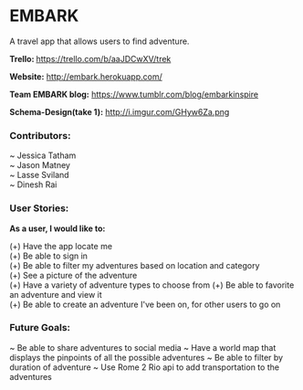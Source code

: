 EMBARK
====
A travel app that allows users to find adventure. 


<strong>Trello: </strong>https://trello.com/b/aaJDCwXV/trek

<strong>Website:</strong> http://embark.herokuapp.com/

<strong>Team EMBARK blog:</strong> https://www.tumblr.com/blog/embarkinspire

<strong>Schema-Design(take 1):</strong> http://i.imgur.com/GHyw6Za.png


<h3>Contributors:</h3>
~ Jessica Tatham<br>
~ Jason Matney<br>
~ Lasse Sviland<br>
~ Dinesh Rai<br>

<h3>User Stories:</h3>
<strong>As a user, I would like to:</strong>

(+) Have the app locate me<br>
(+) Be able to sign in<br>
(+) Be able to filter my adventures based on location and category<br>
(+) See a picture of the adventure<br>
(+) Have a variety of adventure types to choose from
(+) Be able to favorite an adventure and view it<br>
(+) Be able to create an adventure I've been on, for other users to go on<br>

<h3>Future Goals:</h3>
~ Be able to share adventures to social media
~ Have a world map that displays the pinpoints of all the possible adventures
~ Be able to filter by duration of adventure
~ Use Rome 2 Rio api to add transportation to the adventures

